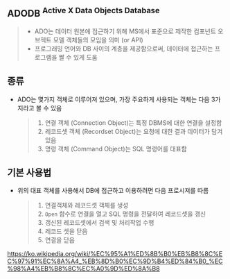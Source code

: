 ## ADODB <sup>Active X Data Objects Database</sup>

> - ADO는 데이터 원본에 접근하기 위해 MS에서 표준으로 제작한 컴포넌트 오브젝트 모델 객체들의 모임을 의미 (or API)
> - 프로그래밍 언어와 DB 사이의 계층을 제공함으로써, 데이터에 접근하는 프로그램을  짤 수 있게 도움

## 종류

- ADO는 몇가지 객체로 이루어져 있으며, 가장 주요하게 사용되는 객체는 다음 3가지라고 볼 수 있음

  > 1. 연결 객체 (Connection Object)는 특정 DBMS에 대한 연결을 설정함
  > 2. 레코드셋 객체 (Recordset Object)는 요청에 대한 결과 데이터가 담겨 있음
  > 3. 명령 객체 (Command Object)는 SQL 명령어를 대표함

## 기본 사용법

- 위의 대표 객체를 사용해서 DB에 접근하고 이용하려면 다음 프로시져를 따름

  > 1. 연결객체와 레코드셋 객체를 생성
  > 2. `Open` 함수로 연결을 열고 SQL 명령을 전달하여 레코드셋을 갱신
  > 3. 갱신된 레코드셋에서 검색 및 처리작업 수행
  > 4. 레코드 셋을 닫음
  > 5. 연결을 닫음

https://ko.wikipedia.org/wiki/%EC%95%A1%ED%8B%B0%EB%B8%8C%EC%97%91%EC%8A%A4_%EB%8D%B0%EC%9D%B4%ED%84%B0_%EC%98%A4%EB%B8%8C%EC%A0%9D%ED%8A%B8 
